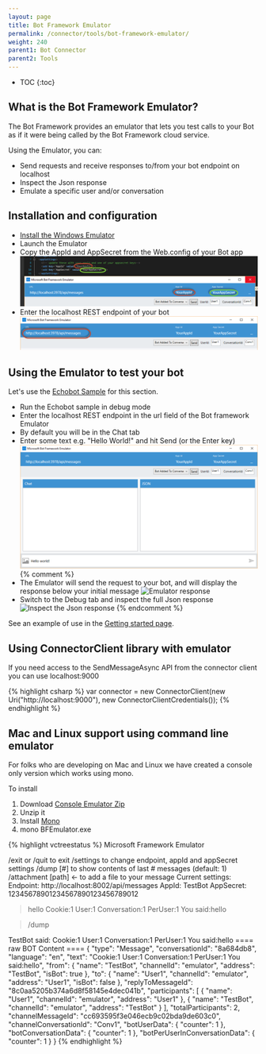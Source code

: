 ```yaml
---
layout: page
title: Bot Framework Emulator
permalink: /connector/tools/bot-framework-emulator/
weight: 240
parent1: Bot Connector
parent2: Tools
---
```


* TOC
{:toc}

## What is the Bot Framework Emulator?
The Bot Framework provides an emulator that lets you test calls to your Bot as if it were being called by the Bot Framework cloud service. 

Using the Emulator, you can:

* Send requests and receive responses to/from your bot endpoint on localhost
* Inspect the Json response
* Emulate a specific user and/or conversation

## Installation and configuration
* [Install the Windows Emulator](http://aka.ms/bf-bc-emulator)
* Launch the Emulator
* Copy the AppId and AppSecret from the Web.config of your Bot app
![Configure the Bot Framework](/images/emulator-configure.png)
* Enter the localhost REST endpoint of your bot
![Enter the localhost REST endpoint of your bot](/images/emulator-url.png)


## Using the Emulator to test your bot
Let's use the [Echobot Sample](http://github.com/Microsoft/BotBuilder) for this section. 

* Run the Echobot sample in debug mode
* Enter the localhost REST endpoint in the url field of the Bot framework Emulator
* By default you will be in the Chat tab
* Enter some text e.g. "Hello World!" and hit Send (or the Enter key)
![Send message to bot](/images/emulator-helloworld.png)
{% comment %} 
* The Emulator will send the request to your bot, and will display the response below your initial message
![Emulator response](/images/emulator-response.png)
* Switch to the Debug tab and inspect the full Json response
![Inspect the Json response](/images/emulator-json.png)
{% endcomment %}
 
See an example of use in the [Getting started page](/connector/getstarted/).

## Using ConnectorClient library with emulator
If you need access to the SendMessageAsync API from the connector client you can use localhost:9000 

{% highlight csharp %}
    var connector = new ConnectorClient(new Uri("http://localhost:9000"), new ConnectorClientCredentials());
{% endhighlight %}


## Mac and Linux support using command line emulator
For folks who are developing on Mac and Linux we have created a console only version which works using mono. 

To install

1. Download [Console Emulator Zip](http://aka.ms/bfemulator)
2. Unzip it
3. Install [Mono](http://www.mono-project.com/download/#download-mac)
4. mono BFEmulator.exe 

{% highlight vctreestatus %}
Microsoft Framework Emulator

/exit or /quit to exit
/settings to change endpoint, appId and appSecret settings
/dump [#] to show contents of last # messages (default: 1)
/attachment [path] <- to add a file to your message
Current settings:
Endpoint: http://localhost:8002/api/messages
AppId: TestBot
AppSecret: 12345678901234567890123456789012
           

> hello
Cookie:1 User:1 Conversation:1 PerUser:1 You said:hello


> /dump

TestBot said:
Cookie:1 User:1 Conversation:1 PerUser:1 You said:hello
==== raw BOT Content ====
{
  "type": "Message",
  "conversationId": "8a684db8",
  "language": "en",
  "text": "Cookie:1 User:1 Conversation:1 PerUser:1 You said:hello",
  "from": {
    "name": "TestBot",
    "channelId": "emulator",
    "address": "TestBot",
    "isBot": true
  },
  "to": {
    "name": "User1",
    "channelId": "emulator",
    "address": "User1",
    "isBot": false
  },
  "replyToMessageId": "8c0aa5205b374a6d8f58145e4dec041b",
  "participants": [
    {
      "name": "User1",
      "channelId": "emulator",
      "address": "User1"
    },
    {
      "name": "TestBot",
      "channelId": "emulator",
      "address": "TestBot"
    }
  ],
  "totalParticipants": 2,
  "channelMessageId": "cc693595f3e046ecb9c02bda9de603c0",
  "channelConversationId": "Conv1",
  "botUserData": {
    "counter": 1
  },
  "botConversationData": {
    "counter": 1
  },
  "botPerUserInConversationData": {
    "counter": 1
  }
}
{% endhighlight %}




